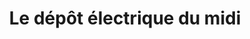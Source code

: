 ---
title: "Le dépôt électrique du midi"
url: /aubagne/le-depot-electrique-du-midi/
shop: Radiotechnik
---